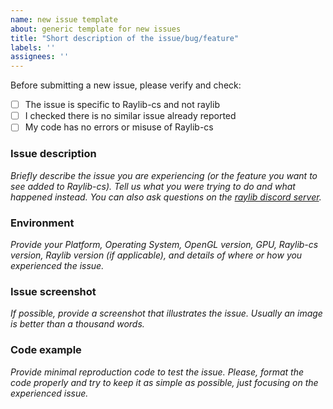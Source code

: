 ```yaml
---
name: new issue template
about: generic template for new issues
title: "Short description of the issue/bug/feature"
labels: ''
assignees: ''
---
```


Before submitting a new issue, please verify and check:

 - [ ] The issue is specific to Raylib-cs and not raylib
 - [ ] I checked there is no similar issue already reported
 - [ ] My code has no errors or misuse of Raylib-cs

### Issue description

*Briefly describe the issue you are experiencing (or the feature you want to see added to Raylib-cs). Tell us
what you were trying to do and what happened instead. You can also ask questions on the
[raylib discord server](https://discord.gg/raylib).*

### Environment

*Provide your Platform, Operating System, OpenGL version, GPU, Raylib-cs version, Raylib version (if applicable),
and details of where or how you experienced the issue.*

### Issue screenshot

*If possible, provide a screenshot that illustrates the issue. Usually an image is better than a thousand words.*

### Code example

*Provide minimal reproduction code to test the issue. Please, format the code properly and try to keep it as simple
as possible, just focusing on the experienced issue.*

